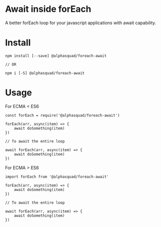 
# Await inside forEach

A better forEach loop for your javascript applications with await capability. 

# Install
```
npm install [--save] @alphasquad/foreach-await

// OR

npm i [-S] @alphasquad/foreach-await
```

# Usage

For ECMA < ES6

```
const forEach = require('@alphasquad/foreach-await')

forEach(arr, async(item) => {
    await doSomething(item)
})

// To await the entire loop

await forEach(arr, async(item) => {
    await doSomething(item)
})

```

For ECMA > ES6

```
import forEach from '@alphasquad/foreach-await'

forEach(arr, async(item) => {
    await doSomething(item)
})

// To await the entire loop

await forEach(arr, async(item) => {
    await doSomething(item)
})

```
